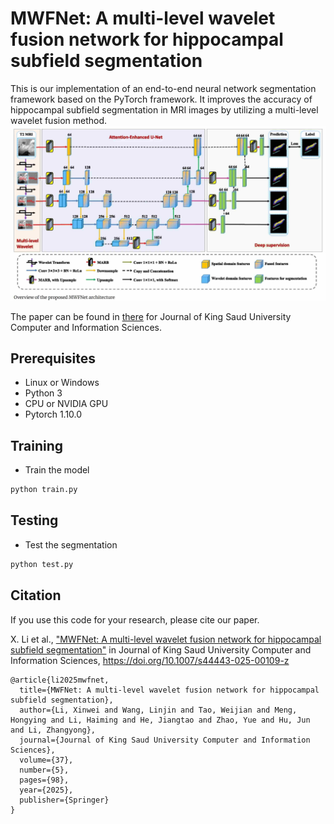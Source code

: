 # MWFNet: A multi-level wavelet fusion network for hippocampal subfield segmentation


This is our implementation of an end-to-end neural network segmentation framework based on the PyTorch framework. It improves the accuracy of hippocampal subfield segmentation in MRI images by utilizing a multi-level wavelet fusion method.
<img src='imgs/Figure1.JPG' width=700>

The paper can be found in [there](https://link.springer.com/article/10.1007/s44443-025-00109-z) for  Journal of King Saud University Computer and Information Sciences.



## Prerequisites
- Linux or Windows
- Python 3
- CPU or NVIDIA GPU
- Pytorch 1.10.0


## Training
- Train the model
```bash
python train.py 
```

## Testing
- Test the segmentation
```bash
python test.py
```





## Citation
If you use this code for your research, please cite our paper.

X. Li et al., ["MWFNet: A multi-level wavelet fusion network for hippocampal subfield segmentation"](https://link.springer.com/article/10.1007/s44443-025-00109-z) in  Journal of King Saud University Computer and Information Sciences, https://doi.org/10.1007/s44443-025-00109-z


```
@article{li2025mwfnet,
  title={MWFNet: A multi-level wavelet fusion network for hippocampal subfield segmentation},
  author={Li, Xinwei and Wang, Linjin and Tao, Weijian and Meng, Hongying and Li, Haiming and He, Jiangtao and Zhao, Yue and Hu, Jun and Li, Zhangyong},
  journal={Journal of King Saud University Computer and Information Sciences},
  volume={37},
  number={5},
  pages={98},
  year={2025},
  publisher={Springer}
}
```



